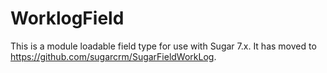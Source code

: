 WorklogField
============

This is a module loadable field type for use with Sugar 7.x. It has moved to https://github.com/sugarcrm/SugarFieldWorkLog.